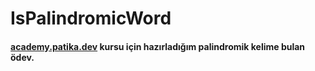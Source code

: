 # IsPalindromicWord
#### [academy.patika.dev](https://academy.patika.dev/tr/dashboard) kursu için hazırladığım palindromik kelime bulan ödev.

